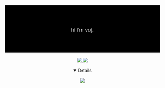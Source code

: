 ![Header image](img/header.png)



<p align="center">
  <a href="https://twitter.com/vojtikczpari" target="_blank">
    <img src="https://img.shields.io/badge/-@vojtikczpari-212121?style=flat&labelColor=212121&logo=twitter&logoColor=white&link=https://twitter.com/vojtikczpari"
  </a>

   <a href="mailto:vojtikczhraje@gmail.com" target="_blank">
    <img src="https://img.shields.io/badge/-vojtikczhraje-212121?style=flat&labelColor=212121&logo=gmail&logoColor=white"
  </a>
</p>

<details open="" align="center" dir="auto">
  <p align="center" dir="auto">  
    <a href="https://github.com/vojtikczhraje">
      <img src="https://github-readme-streak-stats.herokuapp.com/?user=vojtikczhraje&theme=dark&hide_border=true"  align="center">
    </a>
  </p>
